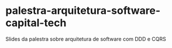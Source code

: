 # palestra-arquitetura-software-capital-tech
Slides da palestra sobre arquitetura de software com DDD e CQRS
